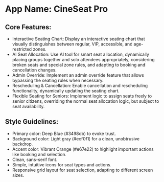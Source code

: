 # **App Name**: CineSeat Pro

## Core Features:

- Interactive Seating Chart: Display an interactive seating chart that visually distinguishes between regular, VIP, accessible, and age-restricted zones.
- AI Seat Allocation: Use AI tool for smart seat allocation, dynamically placing groups together and solo attendees appropriately, considering broken seats and special zone rules, and adapting to booking and cancellation changes.
- Admin Override: Implement an admin override feature that allows bypassing the seating rules when necessary.
- Rescheduling & Cancellation: Enable cancellation and rescheduling functionality, dynamically updating the seating chart.
- Flexible Seating for Seniors: Implement logic to assign seats freely to senior citizens, overriding the normal seat allocation logic, but subject to seat availability.

## Style Guidelines:

- Primary color: Deep Blue (#3498db) to evoke trust.
- Background color: Light gray (#ecf0f1) for a clean, unobtrusive backdrop.
- Accent color: Vibrant Orange (#e67e22) to highlight important actions like booking and selection.
- Clean, sans-serif font.
- Simple, intuitive icons for seat types and actions.
- Responsive grid layout for seat selection, adapting to different screen sizes.